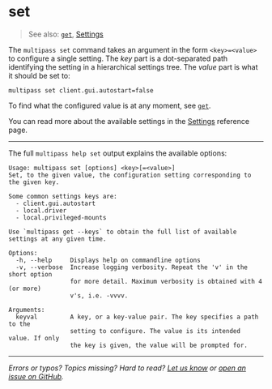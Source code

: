 # set
> See also: [`get`](/reference/command-line-interface/get), [Settings](/reference/settings/settings)

The `multipass set` command takes an argument in the form `<key>=<value>` to configure a single setting.  The *key* part is a dot-separated path identifying the setting in a hierarchical settings tree. The *value* part is what it should be set to:

```plain
multipass set client.gui.autostart=false
```

To find what the configured value is at any moment, see [`get`](/reference/command-line-interface/get).

You can read more about the available settings in the [Settings](/reference/settings/settings) reference page.

---

The full `multipass help set` output explains the available options:

```plain
Usage: multipass set [options] <key>[=<value>]
Set, to the given value, the configuration setting corresponding to the given key.

Some common settings keys are:
  - client.gui.autostart
  - local.driver
  - local.privileged-mounts

Use `multipass get --keys` to obtain the full list of available settings at any given time.

Options:
  -h, --help     Displays help on commandline options
  -v, --verbose  Increase logging verbosity. Repeat the 'v' in the short option
                 for more detail. Maximum verbosity is obtained with 4 (or more)
                 v's, i.e. -vvvv.

Arguments:
  keyval         A key, or a key-value pair. The key specifies a path to the
                 setting to configure. The value is its intended value. If only
                 the key is given, the value will be prompted for.
```

---

*Errors or typos? Topics missing? Hard to read? <a href="https://docs.google.com/forms/d/e/1FAIpQLSd0XZDU9sbOCiljceh3rO_rkp6vazy2ZsIWgx4gsvl_Sec4Ig/viewform?usp=pp_url&entry.317501128=https://multipass.run/docs/set-command" target="_blank">Let us know</a> or <a href="https://github.com/canonical/multipass/issues/new/choose" target="_blank">open an issue on GitHub</a>.*

